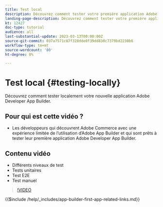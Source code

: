 ```yaml
---
title: Test local
description: Découvrez comment tester votre première application Adobe Developer App Builder.
landing-page-description: Découvrez comment tester votre première application Adobe Developer App Builder.
kt: 12427
doc-type: tutorial
audience: all
last-substantial-update: 2023-03-13T00:00:00Z
source-git-commit: 037a7571c87f328dde0f39dd830c7379bd2230b6
workflow-type: tm+mt
source-wordcount: '80'
ht-degree: 0%

---
```



# Test local {#testing-locally}

Découvrez comment tester localement votre nouvelle application Adobe Developer App Builder.

## Pour qui est cette vidéo ?

* Les développeurs qui découvrent Adobe Commerce avec une expérience limitée de l’utilisation d’Adobe App Builder et qui sont prêts à tester leur première application Adobe Developer App Builder.

## Contenu vidéo

* Différents niveaux de test
* Tests unitaires
* Test E2E
* Test manuel

>[!VIDEO](https://video.tv.adobe.com/v/3416594)

{{$include /help/_includes/app-builder-first-app-related-links.md}}

